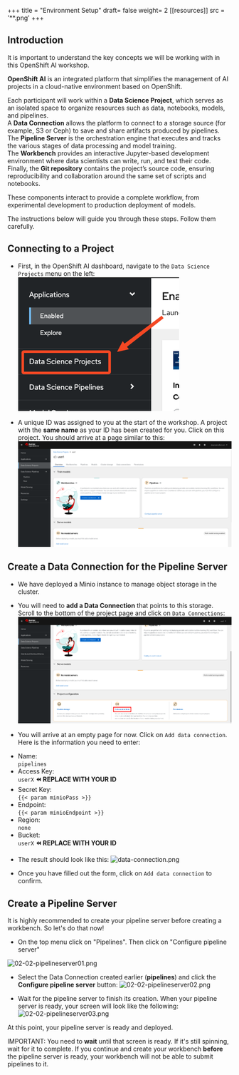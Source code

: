 +++
title = "Environment Setup"
draft= false
weight= 2
[[resources]]
  src = '**.png'
+++

## Introduction

It is important to understand the key concepts we will be working with in this OpenShift AI workshop.

**OpenShift AI** is an integrated platform that simplifies the management of AI projects in a cloud-native environment based on OpenShift.

Each participant will work within a **Data Science Project**, which serves as an isolated space to organize resources such as data, notebooks, models, and pipelines.  
A **Data Connection** allows the platform to connect to a storage source (for example, S3 or Ceph) to save and share artifacts produced by pipelines.  
The **Pipeline Server** is the orchestration engine that executes and tracks the various stages of data processing and model training.  
The **Workbench** provides an interactive Jupyter-based development environment where data scientists can write, run, and test their code.  
Finally, the **Git repository** contains the project’s source code, ensuring reproducibility and collaboration around the same set of scripts and notebooks.

These components interact to provide a complete workflow, from experimental development to production deployment of models.

The instructions below will guide you through these steps. Follow them carefully.

## Connecting to a Project

* First, in the OpenShift AI dashboard, navigate to the `Data Science Projects` menu on the left:
![02-02-ds-proj-nav](02-02-ds-proj-nav.png)

* A unique ID was assigned to you at the start of the workshop. A project with the **same name** as your ID has been created for you. Click on this project. You should arrive at a page similar to this:
![project-empty-state](project-empty-state.png)

## Create a Data Connection for the Pipeline Server

* We have deployed a Minio instance to manage object storage in the cluster.
* You will need to **add a Data Connection** that points to this storage. Scroll to the bottom of the project page and click on `Data Connections`:
![02-02-add-dc.png](02-02-add-dc.png)

* You will arrive at an empty page for now. Click on `Add data connection`. Here is the information you need to enter:
- Name:  
```pipelines```
- Access Key:  
```userX```  **⏪ REPLACE WITH YOUR ID**
- Secret Key:  
```{{< param minioPass >}}```
- Endpoint:  
```{{< param minioEndpoint >}}```
- Region:  
```none```
- Bucket:  
```userX```  **⏪ REPLACE WITH YOUR ID**

* The result should look like this:
![data-connection.png](data-connection.png)

* Once you have filled out the form, click on `Add data connection` to confirm.

## Create a Pipeline Server

It is highly recommended to create your pipeline server before creating a workbench. So let's do that now!

* On the top menu click on "Pipelines". Then click on "Configure pipeline server"

![02-02-pipelineserver01.png](02-02-pipelineserver01.png)

* Select the Data Connection created earlier (**pipelines**) and click the **Configure pipeline server** button:
![02-02-pipelineserver02.png](02-02-pipelineserver02.png)

* Wait for the pipeline server to finish its creation. When your pipeline server is ready, your screen will look like the following:
![02-02-pipelineserver03.png](02-02-pipelineserver03.png)

At this point, your pipeline server is ready and deployed.

IMPORTANT: You need to **wait** until that screen is ready. If it's still spinning, wait for it to complete. If you continue and create your workbench **before** the pipeline server is ready, your workbench will not be able to submit pipelines to it.
